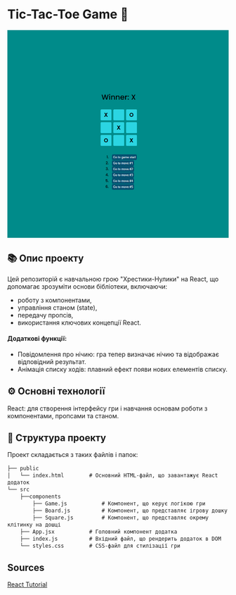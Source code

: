 # Tic-Tac-Toe Game 🎲

![Demo](./screenshot.jpg)

## 📚 Опис проекту

Цей репозиторій є навчальною грою "Хрестики-Нулики" на React, що допомагає зрозуміти основи бібліотеки, включаючи:
- роботу з компонентами,
- управління станом (state),
- передачу пропсів,
- використання ключових концепції React.

#### Додаткові функції:

- Повідомлення про нічию: гра тепер визначає нічию та відображає відповідний результат.
- Анімація списку ходів: плавний ефект появи нових елементів списку.

## ⚙️ Основні технології
React: для створення інтерфейсу гри і навчання основам роботи з компонентами, пропсами та станом.

## 📖 Структура проекту
Проект складається з таких файлів і папок:

```
├── public
│   └── index.html        # Основний HTML-файл, що завантажує React додаток
└── src
    ├──components
        ├── Game.js           # Компонент, що керує логікою гри
        ├── Board.js          # Компонент, що представляє ігрову дошку
        ├── Square.js         # Компонент, що представляє окрему клітинку на дошці
    ├── App.jsx           # Головний компонент додатка
    ├── index.js          # Вхідний файл, що рендерить додаток в DOM
    └── styles.css        # CSS-файл для стилізації гри

```

## Sources
[React Tutorial](https://react.dev/learn/tutorial-tic-tac-toe#lifting-state-up-again)
